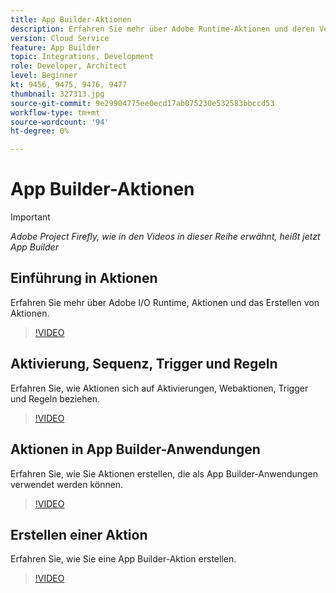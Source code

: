 ```yaml
---
title: App Builder-Aktionen
description: Erfahren Sie mehr über Adobe Runtime-Aktionen und deren Verwendung in App Builder-Anwendungen.
version: Cloud Service
feature: App Builder
topic: Integrations, Development
role: Developer, Architect
level: Beginner
kt: 9456, 9475, 9476, 9477
thumbnail: 327313.jpg
source-git-commit: 9e29904775ee0ecd17ab075230e532583bbccd53
workflow-type: tm+mt
source-wordcount: '94'
ht-degree: 0%

---
```



# App Builder-Aktionen

>[!IMPORTANT]
>
> _Adobe Project Firefly, wie in den Videos in dieser Reihe erwähnt, heißt jetzt App Builder_

## Einführung in Aktionen

Erfahren Sie mehr über Adobe I/O Runtime, Aktionen und das Erstellen von Aktionen.

>[!VIDEO](https://video.tv.adobe.com/v/339192/?quality=12&learn=on)

## Aktivierung, Sequenz, Trigger und Regeln

Erfahren Sie, wie Aktionen sich auf Aktivierungen, Webaktionen, Trigger und Regeln beziehen.

>[!VIDEO](https://video.tv.adobe.com/v/339193/?quality=12&learn=on)

## Aktionen in App Builder-Anwendungen

Erfahren Sie, wie Sie Aktionen erstellen, die als App Builder-Anwendungen verwendet werden können.

>[!VIDEO](https://video.tv.adobe.com/v/339194/?quality=12&learn=on)

## Erstellen einer Aktion

Erfahren Sie, wie Sie eine App Builder-Aktion erstellen.

>[!VIDEO](https://video.tv.adobe.com/v/339195/?quality=12&learn=on)
